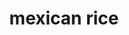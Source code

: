 ---
id: 5e190e9180240c00145961f1
servings:
notes:
directions: 'heat oil
add rice and garlic
 cook til fragrant
add remaining ingredients
break bouillon up in water
return to boil
cover and simmer until water is evaporated (about 20 minutes)
do not stir until finished cooking'
ingredients: '2 tbs oil
1 cup long grain rice
2 cloves garlic
3 cups water
2 cubes knorr chicken bouillon with tomato
salt and pepper'
rating: 5
ease: easy
img:
category: side dish
href:
totalTime:
cookTime:
prepTime:
title: mexican rice
slug: mexican-rice
---